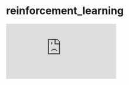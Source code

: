 # reinforcement_learning

![number_game](https://github.com/sammiee5311/reinforcement_learning/blob/main/number_game/README.MD)

